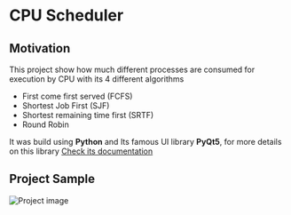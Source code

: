 # CPU Scheduler

## Motivation

This project show how much different processes are consumed for execution by CPU with its 4 different algorithms

- First come first served (FCFS)
- Shortest Job First (SJF)
- Shortest remaining time first (SRTF)
- Round Robin

It was build using **Python** and Its famous UI library **PyQt5**, for more details on this library [Check its documentation](https://doc.qt.io/qtforpython/)

## Project Sample

![Project image](https://user-images.githubusercontent.com/50884619/85957806-d3ea5380-b990-11ea-9233-4b808798fcf7.png)
